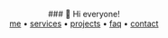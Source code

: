 <p align="center">
  ### 👋 Hi everyone!  
  <br>
  <a href="https://codeur-mdg.vercel.app/">me</a> • 
  <a href="https://codeur-mdg.vercel.app/services">services</a> • 
  <a href="https://codeur-mdg.vercel.app/projets">projects</a> • 
  <a href="https://codeur-mdg.vercel.app/faq">faq</a> • 
  <a href="https://codeur-mdg.vercel.app/contact">contact</a>
</p>
